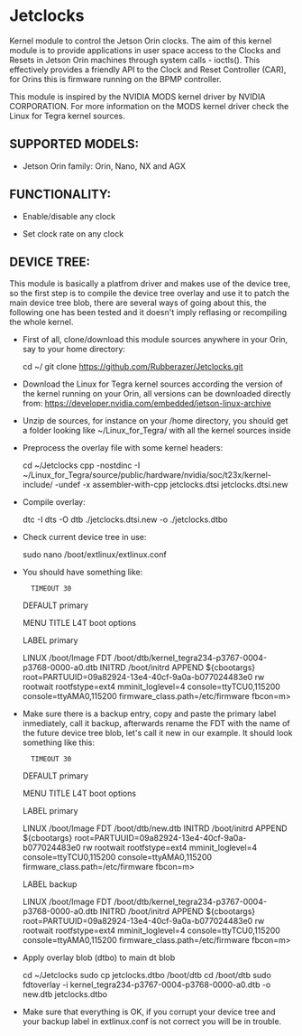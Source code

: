 # Jetclocks
Kernel module to control the Jetson Orin clocks.
The aim of this kernel module is to provide applications in user space access to the Clocks and Resets in Jetson Orin machines through system calls - ioctls(). This effectively provides a friendly API to the Clock and Reset Controller (CAR), for Orins this is firmware running on the BPMP controller.

This module is inspired by the NVIDIA MODS kernel driver by NVIDIA CORPORATION. For more information on the MODS kernel driver check the Linux for Tegra kernel sources.

<h2 align="left">SUPPORTED MODELS:</h2>

- Jetson Orin family: Orin, Nano, NX and AGX

<h2 align="left">FUNCTIONALITY:</h2>

- Enable/disable any clock

- Set clock rate on any clock

<h2 align="left">DEVICE TREE:</h2>

This module is basically a platfrom driver and makes use of the device tree, so the first step is to compile the device tree overlay and use it to patch the main device tree blob, there are several ways of going about this, the following one has been tested and it doesn't imply reflasing or recompiling the whole kernel.

- First of all, clone/download this module sources anywhere in your Orin, say to your home directory:

  	cd ~/
	git clone https://github.com/Rubberazer/Jetclocks.git

- Download the Linux for Tegra kernel sources according the version of the kernel running on your Orin, all versions can be downloaded directly from: https://developer.nvidia.com/embedded/jetson-linux-archive

- Unzip de sources, for instance on your /home directory, you should get a folder looking like ~/Linux_for_Tegra/ with all the kernel sources inside

- Preprocess the overlay file with some kernel headers:

  	cd ~/Jetclocks
  	cpp -nostdinc -I ~/Linux_for_Tegra/source/public/hardware/nvidia/soc/t23x/kernel-include/ -undef -x assembler-with-cpp jetclocks.dtsi  jetclocks.dtsi.new

- Compile overlay:

  	dtc -I dts -O dtb ./jetclocks.dtsi.new -o ./jetclocks.dtbo

- Check current device tree in use:

  	sudo nano /boot/extlinux/extlinux.conf

- You should have something like:

        TIMEOUT 30
	DEFAULT primary

	MENU TITLE L4T boot options

	LABEL primary

	LINUX /boot/Image
      	FDT /boot/dtb/kernel_tegra234-p3767-0004-p3768-0000-a0.dtb
      	INITRD /boot/initrd
      	APPEND ${cbootargs} root=PARTUUID=09a82924-13e4-40cf-9a0a-b077024483e0 rw rootwait rootfstype=ext4 mminit_loglevel=4 console=ttyTCU0,115200 console=ttyAMA0,115200 firmware_class.path=/etc/firmware fbcon=m>

- Make sure there is a backup entry, copy and paste the primary label inmediately, call it backup, afterwards rename the FDT with the name of the future device tree blob, let's call it new in our example. It should look something like this:

       	TIMEOUT 30
	DEFAULT primary

	MENU TITLE L4T boot options

	LABEL primary

	LINUX /boot/Image
      	FDT /boot/dtb/new.dtb
      	INITRD /boot/initrd
      	APPEND ${cbootargs} root=PARTUUID=09a82924-13e4-40cf-9a0a-b077024483e0 rw rootwait rootfstype=ext4 mminit_loglevel=4 console=ttyTCU0,115200 console=ttyAMA0,115200 firmware_class.path=/etc/firmware fbcon=m>

	LABEL backup

	LINUX /boot/Image
      	FDT /boot/dtb/kernel_tegra234-p3767-0004-p3768-0000-a0.dtb
      	INITRD /boot/initrd
      	APPEND ${cbootargs} root=PARTUUID=09a82924-13e4-40cf-9a0a-b077024483e0 rw rootwait rootfstype=ext4 mminit_loglevel=4 console=ttyTCU0,115200 console=ttyAMA0,115200 firmware_class.path=/etc/firmware fbcon=m>

	
- Apply overlay blob (dtbo) to main dt blob

  	cd ~/Jetclocks
  	sudo cp jetclocks.dtbo /boot/dtb
	cd /boot/dtb
  	sudo fdtoverlay -i kernel_tegra234-p3767-0004-p3768-0000-a0.dtb -o new.dtb jetclocks.dtbo

- Make sure that everything is OK, if you corrupt your device tree and your backup label in extlinux.conf is not correct you will be in trouble.


